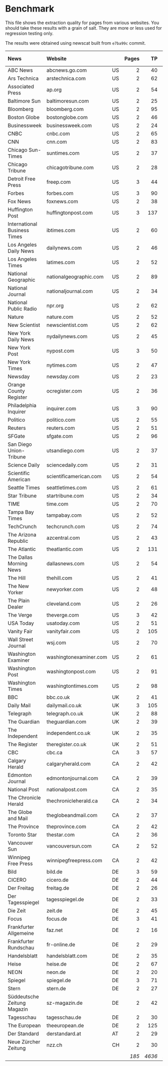 # Benchmark

This file shows the extraction quality for pages from various websites.
You should take these results with a grain of salt. They are more or less used
for regression testing only.

The results were obtained using newscat built from `e7ba99c` commit.

|News                          |Website                       |          |Pages     |TP        |TN        |FP        |FN        |F-Score   |
|:-----------------------------|:-----------------------------|:---------|---------:|---------:|---------:|---------:|---------:|---------:|
|ABC News                      |abcnews.go.com                |US        |2         |40        |80        |0         |1         |0.99      |
|Ars Technica                  |arstechnica.com               |US        |2         |62        |46        |0         |0         |1.00      |
|Associated Press              |ap.org                        |US        |2         |54        |312       |4         |0         |0.96      |
|Baltimore Sun                 |baltimoresun.com              |US        |2         |25        |375       |0         |1         |0.98      |
|Bloomberg                     |bloomberg.com                 |US        |2         |95        |576       |13        |0         |0.94      |
|Boston Globe                  |bostonglobe.com               |US        |2         |46        |50        |0         |1         |0.99      |
|Businessweek                  |businessweek.com              |US        |2         |24        |126       |0         |0         |1.00      |
|CNBC                          |cnbc.com                      |US        |2         |65        |166       |0         |0         |1.00      |
|CNN                           |cnn.com                       |US        |2         |83        |383       |2         |0         |0.99      |
|Chicago Sun-Times             |suntimes.com                  |US        |2         |37        |454       |4         |0         |0.95      |
|Chicago Tribune               |chicagotribune.com            |US        |2         |28        |314       |0         |0         |1.00      |
|Detroit Free Press            |freep.com                     |US        |3         |44        |937       |0         |0         |1.00      |
|Forbes                        |forbes.com                    |US        |3         |90        |90        |2         |0         |0.99      |
|Fox News                      |foxnews.com                   |US        |2         |38        |59        |1         |0         |0.99      |
|Huffington Post               |huffingtonpost.com            |US        |3         |137       |320       |3         |0         |0.99      |
|International Business Times  |ibtimes.com                   |US        |2         |60        |425       |0         |1         |0.99      |
|Los Angeles Daily News        |dailynews.com                 |US        |2         |46        |69        |1         |0         |0.99      |
|Los Angeles Times             |latimes.com                   |US        |2         |52        |339       |1         |1         |0.98      |
|National Geographic           |nationalgeographic.com        |US        |2         |89        |318       |1         |0         |0.99      |
|National Journal              |nationaljournal.com           |US        |2         |34        |86        |1         |0         |0.99      |
|National Public Radio         |npr.org                       |US        |2         |62        |71        |0         |0         |1.00      |
|Nature                        |nature.com                    |US        |2         |52        |316       |0         |2         |0.98      |
|New Scientist                 |newscientist.com              |US        |2         |62        |249       |0         |0         |1.00      |
|New York Daily News           |nydailynews.com               |US        |2         |45        |29        |0         |0         |1.00      |
|New York Post                 |nypost.com                    |US        |3         |50        |157       |0         |1         |0.99      |
|New York Times                |nytimes.com                   |US        |2         |47        |33        |0         |0         |1.00      |
|Newsday                       |newsday.com                   |US        |2         |23        |258       |0         |0         |1.00      |
|Orange County Register        |ocregister.com                |US        |2         |36        |118       |2         |1         |0.96      |
|Philadelphia Inquirer         |inquirer.com                  |US        |3         |90        |402       |2         |1         |0.98      |
|Politico                      |politico.com                  |US        |2         |55        |391       |0         |1         |0.99      |
|Reuters                       |reuters.com                   |US        |2         |51        |298       |2         |0         |0.98      |
|SFGate                        |sfgate.com                    |US        |2         |96        |25        |0         |0         |1.00      |
|San Diego Union-Tribune       |utsandiego.com                |US        |2         |37        |18        |0         |0         |1.00      |
|Science Daily                 |sciencedaily.com              |US        |2         |31        |1022      |0         |0         |1.00      |
|Scientific American           |scientificamerican.com        |US        |2         |54        |233       |0         |1         |0.99      |
|Seattle Times                 |seattletimes.com              |US        |2         |61        |551       |0         |1         |0.99      |
|Star Tribune                  |startribune.com               |US        |2         |34        |311       |0         |0         |1.00      |
|TIME                          |time.com                      |US        |2         |70        |92        |0         |0         |1.00      |
|Tampa Bay Times               |tampabay.com                  |US        |2         |52        |863       |0         |0         |1.00      |
|TechCrunch                    |techcrunch.com                |US        |2         |74        |121       |0         |0         |1.00      |
|The Arizona Republic          |azcentral.com                 |US        |2         |43        |58        |0         |0         |1.00      |
|The Atlantic                  |theatlantic.com               |US        |2         |131       |566       |0         |2         |0.99      |
|The Dallas Morning News       |dallasnews.com                |US        |2         |54        |90        |1         |1         |0.98      |
|The Hill                      |thehill.com                   |US        |2         |41        |380       |0         |0         |1.00      |
|The New Yorker                |newyorker.com                 |US        |2         |48        |174       |1         |1         |0.98      |
|The Plain Dealer              |cleveland.com                 |US        |2         |26        |414       |1         |0         |0.98      |
|The Verge                     |theverge.com                  |US        |3         |42        |447       |2         |0         |0.98      |
|USA Today                     |usatoday.com                  |US        |2         |51        |121       |1         |0         |0.99      |
|Vanity Fair                   |vanityfair.com                |US        |2         |105       |100       |0         |6         |0.97      |
|Wall Street Journal           |wsj.com                       |US        |2         |70        |368       |0         |2         |0.99      |
|Washington Examiner           |washingtonexaminer.com        |US        |2         |61        |119       |0         |5         |0.96      |
|Washington Post               |washingtonpost.com            |US        |2         |91        |502       |1         |0         |0.99      |
|Washington Times              |washingtontimes.com           |US        |2         |98        |359       |0         |0         |1.00      |
|BBC                           |bbc.co.uk                     |UK        |2         |41        |207       |0         |2         |0.98      |
|Daily Mail                    |dailymail.co.uk               |UK        |3         |105       |918       |4         |21        |0.89      |
|Telegraph                     |telegraph.co.uk               |UK        |2         |88        |150       |3         |2         |0.97      |
|The Guardian                  |theguardian.com               |UK        |2         |39        |303       |0         |0         |1.00      |
|The Independent               |independent.co.uk             |UK        |2         |35        |704       |0         |0         |1.00      |
|The Register                  |theregister.co.uk             |UK        |2         |51        |160       |0         |0         |1.00      |
|CBC                           |cbc.ca                        |CA        |3         |57        |207       |0         |3         |0.97      |
|Calgary Herald                |calgaryherald.com             |CA        |2         |42        |553       |0         |0         |1.00      |
|Edmonton Journal              |edmontonjournal.com           |CA        |2         |39        |536       |3         |0         |0.96      |
|National Post                 |nationalpost.com              |CA        |2         |35        |237       |1         |1         |0.97      |
|The Chronicle Herald          |thechronicleherald.ca         |CA        |2         |34        |241       |0         |0         |1.00      |
|The Globe and Mail            |theglobeandmail.com           |CA        |2         |37        |249       |2         |2         |0.95      |
|The Province                  |theprovince.com               |CA        |2         |42        |745       |0         |1         |0.99      |
|Toronto Star                  |thestar.com                   |CA        |2         |36        |54        |0         |7         |0.91      |
|Vancouver Sun                 |vancouversun.com              |CA        |2         |52        |477       |0         |2         |0.98      |
|Winnipeg Free Press           |winnipegfreepress.com         |CA        |2         |42        |427       |0         |1         |0.99      |
|Bild                          |bild.de                       |DE        |3         |59        |200       |0         |6         |0.95      |
|CICERO                        |cicero.de                     |DE        |2         |44        |180       |1         |2         |0.97      |
|Der Freitag                   |freitag.de                    |DE        |2         |26        |109       |0         |1         |0.98      |
|Der Tagesspiegel              |tagesspiegel.de               |DE        |2         |33        |215       |2         |0         |0.97      |
|Die Zeit                      |zeit.de                       |DE        |2         |45        |309       |2         |1         |0.97      |
|Focus                         |focus.de                      |DE        |3         |41        |331       |2         |5         |0.92      |
|Frankfurter Allgemeine        |faz.net                       |DE        |2         |16        |476       |0         |0         |1.00      |
|Frankfurter Rundschau         |fr-online.de                  |DE        |2         |29        |499       |0         |0         |1.00      |
|Handelsblatt                  |handelsblatt.com              |DE        |2         |35        |248       |1         |3         |0.95      |
|Heise                         |heise.de                      |DE        |2         |67        |396       |5         |5         |0.93      |
|NEON                          |neon.de                       |DE        |2         |20        |103       |0         |0         |1.00      |
|Spiegel                       |spiegel.de                    |DE        |3         |71        |688       |0         |5         |0.97      |
|Stern                         |stern.de                      |DE        |2         |27        |290       |0         |1         |0.98      |
|Süddeutsche Zeitung Magazin   |sz-magazin.de                 |DE        |2         |42        |139       |1         |4         |0.94      |
|Tagesschau                    |tagesschau.de                 |DE        |2         |30        |136       |0         |0         |1.00      |
|The European                  |theeuropean.de                |DE        |2         |125       |225       |0         |6         |0.98      |
|Der Standard                  |derstandard.at                |AT        |2         |29        |411       |0         |1         |0.98      |
|Neue Zürcher Zeitung          |nzz.ch                        |CH        |2         |30        |128       |1         |3         |0.94      |
|                              |                              |          |*185*     |*4636*    |*26032*   |*74*      |*115*     |**0.98**  |

